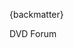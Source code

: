
{backmatter}

<reference anchor="DVD-Video" target="http://www.dvdforum.org/">
  <front>
    <title>DVD-Books: Part 3 DVD-Video Book</title>
    <author>
      <organization>DVD Forum</organization>
    </author>
    <date month="November" year="1995" />
  </front>
</reference>

<reference anchor="RFC9559">
  <front>
    <title>Media Container Specifications</title>
    <author initials="S." surname="Lhomme" fullname="Steve Lhomme"> </author>
    <author initials="M." surname="Bunkus" fullname="Moritz Bunkus"> </author>
    <author initials="D." surname="Rice" fullname="Dave Rice"> </author>
    <date month="October" year="2024"/>
  </front>
  <seriesInfo name="RFC" value="9559"></seriesInfo>
</reference>
